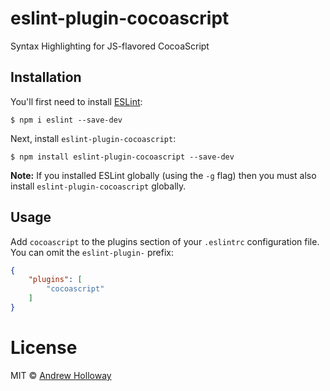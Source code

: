 # eslint-plugin-cocoascript

Syntax Highlighting for JS-flavored CocoaScript

## Installation

You'll first need to install [ESLint](http://eslint.org):

```
$ npm i eslint --save-dev
```

Next, install `eslint-plugin-cocoascript`:

```
$ npm install eslint-plugin-cocoascript --save-dev
```

**Note:** If you installed ESLint globally (using the `-g` flag) then you must also install `eslint-plugin-cocoascript` globally.

## Usage

Add `cocoascript` to the plugins section of your `.eslintrc` configuration file. You can omit the `eslint-plugin-` prefix:

```json
{
    "plugins": [
        "cocoascript"
    ]
}
```

# License

MIT © [Andrew Holloway](mailto:booc0mtaco@gmail.com)



